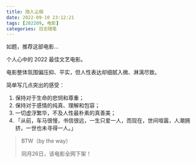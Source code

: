 ```yaml
---
title: 隐入尘烟
date: 2022-09-10 23:12:21
tags: [202209, 电影]
categories: 日志随笔
---
```


如题，推荐这部电影...

<!-- more -->

个人心中的 2022 最佳文艺电影。

电影整体氛围偏压抑、平实，但人性表达却细腻入微、淋漓尽致。

简单写几点突出的感受：

1. 保持对于生命的悲悯和尊重；
2. 保持对于感情的纯真、理解和包容；
3. 一切虚浮繁华，不及人性最朴素的真善美；
4. 「从前，车马很慢，书信很远，一生只爱一人，而现在，世间喧嚣，人潮拥挤，一世也未寻得一人。」

> BTW（by the way）
>
> 同月26日，该电影全网下架！
